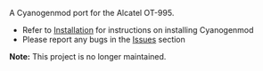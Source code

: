 A Cyanogenmod port for the Alcatel OT-995.

  * Refer to [Installation](Installation.md) for instructions on installing Cyanogenmod
  * Please report any bugs in the [Issues](https://code.google.com/p/ot995-cyanogenmod/issues/list) section

**Note:** This project is no longer maintained.